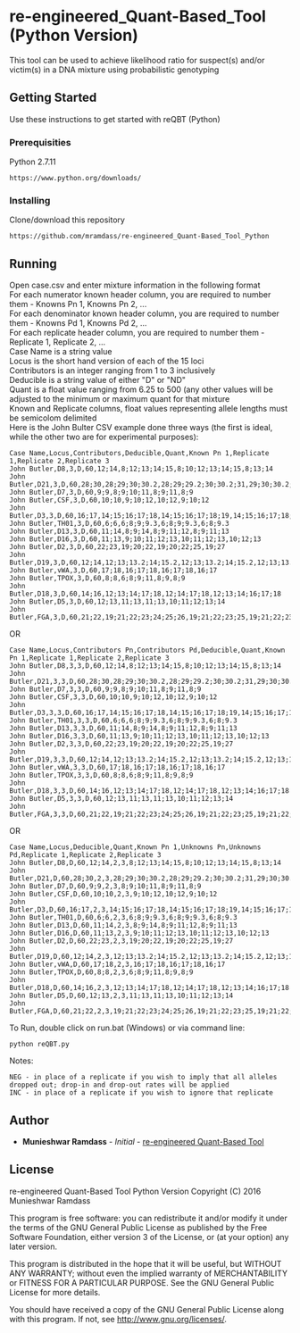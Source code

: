# re-engineered_Quant-Based_Tool (Python Version)

This tool can be used to achieve likelihood ratio for suspect(s) and/or victim(s) in a DNA mixture using probabilistic genotyping

## Getting Started

Use these instructions to get started with reQBT (Python)

### Prerequisities

Python 2.7.11

```
https://www.python.org/downloads/
```

### Installing

Clone/download this repository

```
https://github.com/mramdass/re-engineered_Quant-Based_Tool_Python
```

## Running

Open case.csv and enter mixture information in the following format  
For each numerator known header column, you are required to number them - Knowns Pn 1, Knowns Pn 2, ...  
For each denominator known header column, you are required to number them - Knowns Pd 1, Knowns Pd 2, ...  
For each replicate header column, you are required to number them - Replicate 1, Replicate 2, ...  
Case Name is a string value  
Locus is the short hand version of each of the 15 loci  
Contributors is an integer ranging from 1 to 3 inclusively  
Deducible is a string value of either "D" or "ND"  
Quant is a float value ranging from 6.25 to 500 (any other values will be adjusted to the minimum or maximum quant for that mixture  
Known and Replicate columns, float values representing allele lengths must be semicolom delimited  
Here is the John Bulter CSV example done three ways (the first is ideal, while the other two are for experimental purposes):

```
Case Name,Locus,Contributors,Deducible,Quant,Known Pn 1,Replicate 1,Replicate 2,Replicate 3
John Butler,D8,3,D,60,12;14,8;12;13;14;15,8;10;12;13;14;15,8;13;14
John Butler,D21,3,D,60,28;30,28;29;30;30.2,28;29;29.2;30;30.2;31,29;30;30.2;31
John Butler,D7,3,D,60,9;9,8;9;10;11,8;9;11,8;9
John Butler,CSF,3,D,60,10;10,9;10;12,10;12,9;10;12
John Butler,D3,3,D,60,16;17,14;15;16;17;18,14;15;16;17;18;19,14;15;16;17;18;19
John Butler,TH01,3,D,60,6;6,6;8;9;9.3,6;8;9;9.3,6;8;9.3
John Butler,D13,3,D,60,11;14,8;9;14,8;9;11;12,8;9;11;13
John Butler,D16,3,D,60,11;13,9;10;11;12;13,10;11;12;13,10;12;13
John Butler,D2,3,D,60,22;23,19;20;22,19;20;22;25,19;27
John Butler,D19,3,D,60,12;14,12;13;13.2;14;15.2,12;13;13.2;14;15.2,12;13;13.2;14;15.2
John Butler,vWA,3,D,60,17;18,16;17;18,16;17;18,16;17
John Butler,TPOX,3,D,60,8;8,6;8;9;11,8;9,8;9
John Butler,D18,3,D,60,14;16,12;13;14;17;18,12;14;17;18,12;13;14;16;17;18
John Butler,D5,3,D,60,12;13,11;13,11;13,10;11;12;13;14
John Butler,FGA,3,D,60,21;22,19;21;22;23;24;25;26,19;21;22;23;25,19;21;22;23;25;26
```

OR

```
Case Name,Locus,Contributors Pn,Contributors Pd,Deducible,Quant,Known Pn 1,Replicate 1,Replicate 2,Replicate 3
John Butler,D8,3,3,D,60,12;14,8;12;13;14;15,8;10;12;13;14;15,8;13;14
John Butler,D21,3,3,D,60,28;30,28;29;30;30.2,28;29;29.2;30;30.2;31,29;30;30.2;31
John Butler,D7,3,3,D,60,9;9,8;9;10;11,8;9;11,8;9
John Butler,CSF,3,3,D,60,10;10,9;10;12,10;12,9;10;12
John Butler,D3,3,3,D,60,16;17,14;15;16;17;18,14;15;16;17;18;19,14;15;16;17;18;19
John Butler,TH01,3,3,D,60,6;6,6;8;9;9.3,6;8;9;9.3,6;8;9.3
John Butler,D13,3,3,D,60,11;14,8;9;14,8;9;11;12,8;9;11;13
John Butler,D16,3,3,D,60,11;13,9;10;11;12;13,10;11;12;13,10;12;13
John Butler,D2,3,3,D,60,22;23,19;20;22,19;20;22;25,19;27
John Butler,D19,3,3,D,60,12;14,12;13;13.2;14;15.2,12;13;13.2;14;15.2,12;13;13.2;14;15.2
John Butler,vWA,3,3,D,60,17;18,16;17;18,16;17;18,16;17
John Butler,TPOX,3,3,D,60,8;8,6;8;9;11,8;9,8;9
John Butler,D18,3,3,D,60,14;16,12;13;14;17;18,12;14;17;18,12;13;14;16;17;18
John Butler,D5,3,3,D,60,12;13,11;13,11;13,10;11;12;13;14
John Butler,FGA,3,3,D,60,21;22,19;21;22;23;24;25;26,19;21;22;23;25,19;21;22;23;25;26
```

OR

```
Case Name,Locus,Deducible,Quant,Known Pn 1,Unknowns Pn,Unknowns Pd,Replicate 1,Replicate 2,Replicate 3
John Butler,D8,D,60,12;14,2,3,8;12;13;14;15,8;10;12;13;14;15,8;13;14
John Butler,D21,D,60,28;30,2,3,28;29;30;30.2,28;29;29.2;30;30.2;31,29;30;30.2;31
John Butler,D7,D,60,9;9,2,3,8;9;10;11,8;9;11,8;9
John Butler,CSF,D,60,10;10,2,3,9;10;12,10;12,9;10;12
John Butler,D3,D,60,16;17,2,3,14;15;16;17;18,14;15;16;17;18;19,14;15;16;17;18;19
John Butler,TH01,D,60,6;6,2,3,6;8;9;9.3,6;8;9;9.3,6;8;9.3
John Butler,D13,D,60,11;14,2,3,8;9;14,8;9;11;12,8;9;11;13
John Butler,D16,D,60,11;13,2,3,9;10;11;12;13,10;11;12;13,10;12;13
John Butler,D2,D,60,22;23,2,3,19;20;22,19;20;22;25,19;27
John Butler,D19,D,60,12;14,2,3,12;13;13.2;14;15.2,12;13;13.2;14;15.2,12;13;13.2;14;15.2
John Butler,vWA,D,60,17;18,2,3,16;17;18,16;17;18,16;17
John Butler,TPOX,D,60,8;8,2,3,6;8;9;11,8;9,8;9
John Butler,D18,D,60,14;16,2,3,12;13;14;17;18,12;14;17;18,12;13;14;16;17;18
John Butler,D5,D,60,12;13,2,3,11;13,11;13,10;11;12;13;14
John Butler,FGA,D,60,21;22,2,3,19;21;22;23;24;25;26,19;21;22;23;25,19;21;22;23;25;26
```

To Run, double click on run.bat (Windows) or via command line:

```
python reQBT.py
```

Notes:

```
NEG - in place of a replicate if you wish to imply that all alleles dropped out; drop-in and drop-out rates will be applied
INC - in place of a replicate if you wish to ignore that replicate
```

## Author

* **Munieshwar Ramdass** - *Initial* - [re-engineered Quant-Based Tool](https://github.com/mramdass/re-engineered_Quant-Based_Tool)

## License


re-engineered Quant-Based Tool Python Version Copyright (C) 2016 Munieshwar Ramdass

This program is free software: you can redistribute it and/or modify it under the terms of the GNU General Public License as published by the Free Software Foundation, either version 3 of the License, or (at your option) any later version.

This program is distributed in the hope that it will be useful, but WITHOUT ANY WARRANTY; without even the implied warranty of MERCHANTABILITY or FITNESS FOR A PARTICULAR PURPOSE. See the GNU General Public License for more details.

You should have received a copy of the GNU General Public License along with this program. If not, see http://www.gnu.org/licenses/.
